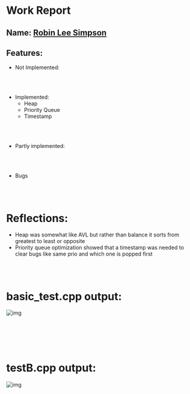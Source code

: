 
# Work Report

## Name: <ins> Robin Lee Simpson  </ins>

## Features:

- Not Implemented:

<br><br>

- Implemented:
  - Heap
  - Priority Queue
  - Timestamp

<br><br>

- Partly implemented:

<br><br>

- Bugs

<br><br>

# Reflections:

- Heap was somewhat like AVL but rather than balance it sorts from greatest to least or opposite
- Priority queue optimization showed that a timestamp was needed to clear bugs like same prio and which one is popped first



<br/><br/>

# basic_test.cpp output:

![img](https://i.imgur.com/NiOAVV4.png)


<br/><br/><br/><br/>

# testB.cpp output:

![img](https://i.imgur.com/U1ONYq1.png)



